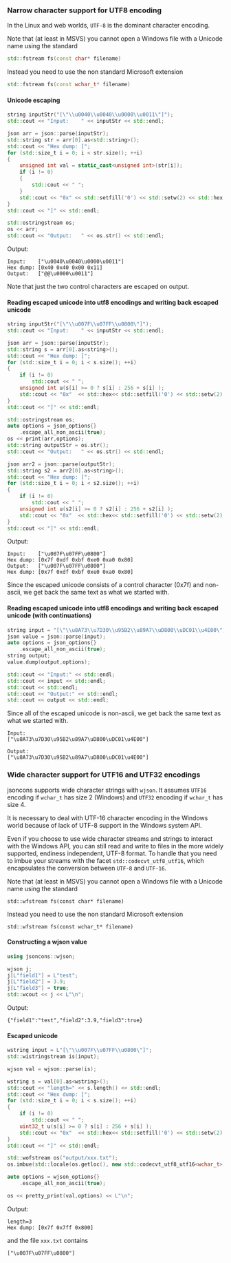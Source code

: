 ### Narrow character support for UTF8 encoding

In the Linux and web worlds, `UTF-8` is the dominant character encoding.

Note that (at least in MSVS) you cannot open a Windows file with a Unicode name using the standard 
```cpp
std::fstream fs(const char* filename)
```
Instead you need to use the non standard Microsoft extension
```cpp
std::fstream fs(const wchar_t* filename)
```

#### Unicode escaping
```cpp
string inputStr("[\"\\u0040\\u0040\\u0000\\u0011\"]");
std::cout << "Input:    " << inputStr << std::endl;

json arr = json::parse(inputStr);
std::string str = arr[0].as<std::string>();
std::cout << "Hex dump: [";
for (std::size_t i = 0; i < str.size(); ++i)
{
    unsigned int val = static_cast<unsigned int>(str[i]);
    if (i != 0)
    {
        std::cout << " ";
    }
    std::cout << "0x" << std::setfill('0') << std::setw(2) << std::hex << val;
}
std::cout << "]" << std::endl;

std::ostringstream os;
os << arr;
std::cout << "Output:   " << os.str() << std::endl;
```

Output:

```
Input:    ["\u0040\u0040\u0000\u0011"]
Hex dump: [0x40 0x40 0x00 0x11]
Output:   ["@@\u0000\u0011"]
```
Note that just the two control characters are escaped on output.

#### Reading escaped unicode into utf8 encodings and writing back escaped unicode
```cpp
string inputStr("[\"\\u007F\\u07FF\\u0800\"]");
std::cout << "Input:    " << inputStr << std::endl;

json arr = json::parse(inputStr);
std::string s = arr[0].as<string>();
std::cout << "Hex dump: [";
for (std::size_t i = 0; i < s.size(); ++i)
{
    if (i != 0)
        std::cout << " ";
    unsigned int u(s[i] >= 0 ? s[i] : 256 + s[i] );
    std::cout << "0x"  << std::hex<< std::setfill('0') << std::setw(2) << u;
}
std::cout << "]" << std::endl;

std::ostringstream os;
auto options = json_options{}
    .escape_all_non_ascii(true);
os << print(arr,options);
std::string outputStr = os.str();
std::cout << "Output:   " << os.str() << std::endl;

json arr2 = json::parse(outputStr);
std::string s2 = arr2[0].as<string>();
std::cout << "Hex dump: [";
for (std::size_t i = 0; i < s2.size(); ++i)
{
    if (i != 0)
        std::cout << " ";
    unsigned int u(s2[i] >= 0 ? s2[i] : 256 + s2[i] );
    std::cout << "0x"  << std::hex<< std::setfill('0') << std::setw(2) << u;
}
std::cout << "]" << std::endl;
```

Output:

```
Input:    ["\u007F\u07FF\u0800"]
Hex dump: [0x7f 0xdf 0xbf 0xe0 0xa0 0x80]
Output:   ["\u007F\u07FF\u0800"]
Hex dump: [0x7f 0xdf 0xbf 0xe0 0xa0 0x80]
```
Since the escaped unicode consists of a control character (0x7f) and non-ascii, we get back the same text as what we started with.

#### Reading escaped unicode into utf8 encodings and writing back escaped unicode (with continuations)
```cpp
string input = "[\"\\u8A73\\u7D30\\u95B2\\u89A7\\uD800\\uDC01\\u4E00\"]";
json value = json::parse(input);
auto options = json_options{}
    .escape_all_non_ascii(true);
string output;
value.dump(output,options);

std::cout << "Input:" << std::endl;
std::cout << input << std::endl;
std::cout << std::endl;
std::cout << "Output:" << std::endl;
std::cout << output << std::endl;
```
Since all of the escaped unicode is non-ascii, we get back the same text as what we started with.
```
Input:
["\u8A73\u7D30\u95B2\u89A7\uD800\uDC01\u4E00"]

Output:
["\u8A73\u7D30\u95B2\u89A7\uD800\uDC01\u4E00"]
```
### Wide character support for UTF16 and UTF32 encodings

jsoncons supports wide character strings with `wjson`. It assumes `UTF16` encoding if `wchar_t` has size 2 (Windows) and `UTF32` encoding if `wchar_t` has size 4.

It is necessary to deal with UTF-16 character encoding in the Windows world because of lack of UTF-8 support in the Windows system API. 

Even if you choose to use wide character streams and strings to interact with the Windows API, you can still read and write to files in the more widely supported, endiness independent, UTF-8 format. To handle that you need to imbue your streams with the facet `std::codecvt_utf8_utf16`, which encapsulates the conversion between `UTF-8` and `UTF-16`.

Note that (at least in MSVS) you cannot open a Windows file with a Unicode name using the standard 

    std::wfstream fs(const char* filename)

Instead you need to use the non standard Microsoft extension

    std::wfstream fs(const wchar_t* filename)

#### Constructing a wjson value
```cpp
using jsoncons::wjson;

wjson j;
j[L"field1"] = L"test";
j[L"field2"] = 3.9;
j[L"field3"] = true;
std::wcout << j << L"\n";
```
Output:
```
{"field1":"test","field2":3.9,"field3":true}
```
#### Escaped unicode
```cpp
wstring input = L"[\"\\u007F\\u07FF\\u0800\"]";
std::wistringstream is(input);

wjson val = wjson::parse(is);

wstring s = val[0].as<wstring>();
std::cout << "length=" << s.length() << std::endl;
std::cout << "Hex dump: [";
for (std::size_t i = 0; i < s.size(); ++i)
{
    if (i != 0)
        std::cout << " ";
    uint32_t u(s[i] >= 0 ? s[i] : 256 + s[i] );
    std::cout << "0x"  << std::hex<< std::setfill('0') << std::setw(2) << u;
}
std::cout << "]" << std::endl;

std::wofstream os("output/xxx.txt");
os.imbue(std::locale(os.getloc(), new std::codecvt_utf8_utf16<wchar_t>));

auto options = wjson_options{}
    .escape_all_non_ascii(true);

os << pretty_print(val,options) << L"\n";
```
Output:
```
length=3
Hex dump: [0x7f 0x7ff 0x800]
```
and the file `xxx.txt` contains
```    
["\u007F\u07FF\u0800"]    
```
